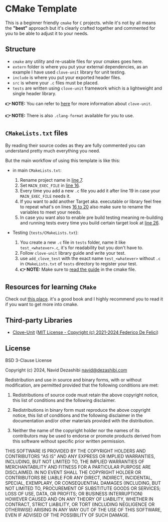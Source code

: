 # CMake Template

This is a beginner friendly `cmake` for `C` projects. while it's not by all means the **"best"** approach but it's clearly crafted together and commented for you to be able to adjust it to your needs.

## Structure

- `cmake` any utility and re-usable files for your cmakes goes here.
- `extern` folder is where you put your external dependencies, as an example I have used `clove-unit` library for unit testing.
- `include` is where you put your exported header files.
- `src` is where your `.c` files must be placed.
- `tests` are written using `clove-unit` framework which is a lightweight and single header library.

**👉 NOTE:** You can refer to [here](https://github.com/fdefelici/clove-unit) for more information about `clove-unit`.

**👉 NOTE:** There is also `.clang-format` available for you to use.

## `CMakeLists.txt` files

By reading their source codes as they are fully commented you can understand pretty much everything you need.

But the main workflow of using this template is like this:

- in main `CMakeLists.txt`:
  1. Rename project name  in [line 7](/CMakeLists.txt#L7).
  2. Set `MAIN_EXEC_FILE` in [line 16](/CMakeLists.txt#L16).
  3. Every time you add a new `.c` file you add it after line 19 in case your `MAIN_EXEC_FILE` needs it.
  4. If you want to add another Target aka. executable or library feel free to repeat what's on lines [16 to 20](/CMakeLists.txt#L16-L20) also make sure to rename the variables to meet your needs.
  5. In case you want also to enable pre build testing meaning re-building and running tests every time you build certain target look at [line 26](/CMakeLists.txt#L26).

- Testing (`tests/CMakeLists.txt`):
  1. You create a new `.c` file in `tests` folder, name it like `test_<whatever>.c`, it's for readability but you don't have to.
  2. Follow `clove-unit` library guide and write your test.
  3. use `add_clove_test` with the exact name `test_<whatever>` without `.c` in `CMakeLists.txt` of `tests` directory to register your test.
  4. **👉 NOTE:** Make sure to [read the guide](/tests/CMakeLists.txt#L13-L20) in the cmake file.

## Resources for learning `CMake`

Check out [this place](https://cliutils.gitlab.io/modern-cmake/README.html). it's a good book and I highly recommend you to read it if you want to get more into cmake.

## Third-party Libraries

- [Clove-Unit](https://github.com/fdefelici/clove-unit) ([MIT License - Copyright (c) 2021-2024 Federico De Felici](/extern/clove-unit/LICENSE))

## License

BSD 3-Clause License

Copyright (c) 2024, Navid Dezashibi <navid@dezashibi.com>

Redistribution and use in source and binary forms, with or without
modification, are permitted provided that the following conditions are met:

1. Redistributions of source code must retain the above copyright notice, this
   list of conditions and the following disclaimer.

2. Redistributions in binary form must reproduce the above copyright notice,
   this list of conditions and the following disclaimer in the documentation
   and/or other materials provided with the distribution.

3. Neither the name of the copyright holder nor the names of its
   contributors may be used to endorse or promote products derived from
   this software without specific prior written permission.

THIS SOFTWARE IS PROVIDED BY THE COPYRIGHT HOLDERS AND CONTRIBUTORS "AS IS"
AND ANY EXPRESS OR IMPLIED WARRANTIES, INCLUDING, BUT NOT LIMITED TO, THE
IMPLIED WARRANTIES OF MERCHANTABILITY AND FITNESS FOR A PARTICULAR PURPOSE ARE
DISCLAIMED. IN NO EVENT SHALL THE COPYRIGHT HOLDER OR CONTRIBUTORS BE LIABLE
FOR ANY DIRECT, INDIRECT, INCIDENTAL, SPECIAL, EXEMPLARY, OR CONSEQUENTIAL
DAMAGES (INCLUDING, BUT NOT LIMITED TO, PROCUREMENT OF SUBSTITUTE GOODS OR
SERVICES; LOSS OF USE, DATA, OR PROFITS; OR BUSINESS INTERRUPTION) HOWEVER
CAUSED AND ON ANY THEORY OF LIABILITY, WHETHER IN CONTRACT, STRICT LIABILITY,
OR TORT (INCLUDING NEGLIGENCE OR OTHERWISE) ARISING IN ANY WAY OUT OF THE USE
OF THIS SOFTWARE, EVEN IF ADVISED OF THE POSSIBILITY OF SUCH DAMAGE.
